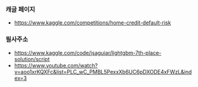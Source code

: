 ### 캐글 페이지
  - https://www.kaggle.com/competitions/home-credit-default-risk
### 필사주소
  - https://www.kaggle.com/code/jsaguiar/lightgbm-7th-place-solution/script
  - https://www.youtube.com/watch?v=aoo1xrKQXFc&list=PLC_wC_PMBL5PexxXb6UC6pDXODE4xFWzL&index=3
